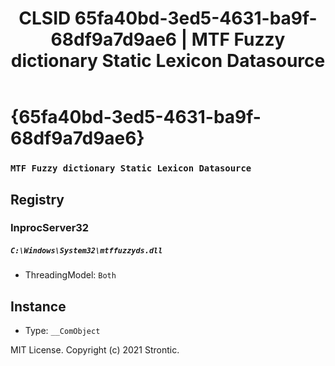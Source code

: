 ﻿---
title: "CLSID 65fa40bd-3ed5-4631-ba9f-68df9a7d9ae6 | MTF Fuzzy dictionary Static Lexicon Datasource"
excerpt: What is COM-Object CLSID 65fa40bd-3ed5-4631-ba9f-68df9a7d9ae6?
---

# {65fa40bd-3ed5-4631-ba9f-68df9a7d9ae6}

### `MTF Fuzzy dictionary Static Lexicon Datasource`

## Registry


### InprocServer32

##### `C:\Windows\System32\mtffuzzyds.dll`
* ThreadingModel: `Both`

## Instance

* Type: `__ComObject`

MIT License. Copyright (c) 2021 Strontic.



